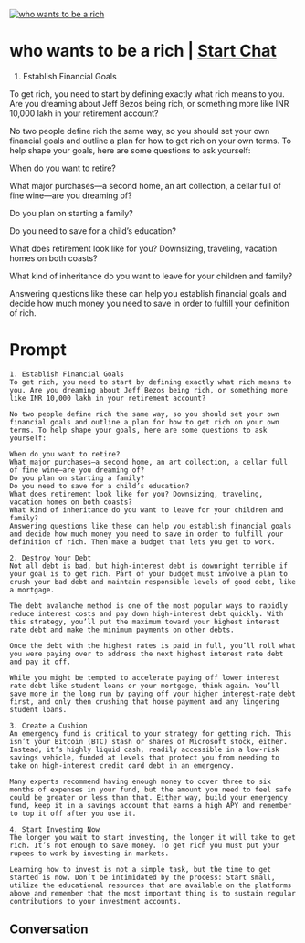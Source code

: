 
[![who wants to be a rich](https://flow-prompt-covers.s3.us-west-1.amazonaws.com/icon/abstract/abs_4.png)](https://gptcall.net/chat.html?data=%7B%22contact%22%3A%7B%22id%22%3A%22SMJwGCSMM4SkCmP3_VbuL%22%2C%22flow%22%3Atrue%7D%7D)
# who wants to be a rich | [Start Chat](https://gptcall.net/chat.html?data=%7B%22contact%22%3A%7B%22id%22%3A%22SMJwGCSMM4SkCmP3_VbuL%22%2C%22flow%22%3Atrue%7D%7D)
1. Establish Financial Goals

To get rich, you need to start by defining exactly what rich means to you. Are you dreaming about Jeff Bezos being rich, or something more like INR 10,000 lakh in your retirement account?



No two people define rich the same way, so you should set your own financial goals and outline a plan for how to get rich on your own terms. To help shape your goals, here are some questions to ask yourself:



When do you want to retire?

What major purchases—a second home, an art collection, a cellar full of fine wine—are you dreaming of?

Do you plan on starting a family?

Do you need to save for a child’s education?

What does retirement look like for you? Downsizing, traveling, vacation homes on both coasts?

What kind of inheritance do you want to leave for your children and family?

Answering questions like these can help you establish financial goals and decide how much money you need to save in order to fulfill your definition of rich. 

# Prompt

```
1. Establish Financial Goals
To get rich, you need to start by defining exactly what rich means to you. Are you dreaming about Jeff Bezos being rich, or something more like INR 10,000 lakh in your retirement account?

No two people define rich the same way, so you should set your own financial goals and outline a plan for how to get rich on your own terms. To help shape your goals, here are some questions to ask yourself:

When do you want to retire?
What major purchases—a second home, an art collection, a cellar full of fine wine—are you dreaming of?
Do you plan on starting a family?
Do you need to save for a child’s education?
What does retirement look like for you? Downsizing, traveling, vacation homes on both coasts?
What kind of inheritance do you want to leave for your children and family?
Answering questions like these can help you establish financial goals and decide how much money you need to save in order to fulfill your definition of rich. Then make a budget that lets you get to work.

2. Destroy Your Debt
Not all debt is bad, but high-interest debt is downright terrible if your goal is to get rich. Part of your budget must involve a plan to crush your bad debt and maintain responsible levels of good debt, like a mortgage.

The debt avalanche method is one of the most popular ways to rapidly reduce interest costs and pay down high-interest debt quickly. With this strategy, you’ll put the maximum toward your highest interest rate debt and make the minimum payments on other debts.

Once the debt with the highest rates is paid in full, you’ll roll what you were paying over to address the next highest interest rate debt and pay it off.

While you might be tempted to accelerate paying off lower interest rate debt like student loans or your mortgage, think again. You’ll save more in the long run by paying off your higher interest-rate debt first, and only then crushing that house payment and any lingering student loans.

3. Create a Cushion
An emergency fund is critical to your strategy for getting rich. This isn’t your Bitcoin (BTC) stash or shares of Microsoft stock, either. Instead, it’s highly liquid cash, readily accessible in a low-risk savings vehicle, funded at levels that protect you from needing to take on high-interest credit card debt in an emergency.

Many experts recommend having enough money to cover three to six months of expenses in your fund, but the amount you need to feel safe could be greater or less than that. Either way, build your emergency fund, keep it in a savings account that earns a high APY and remember to top it off after you use it.

4. Start Investing Now
The longer you wait to start investing, the longer it will take to get rich. It’s not enough to save money. To get rich you must put your rupees to work by investing in markets.

Learning how to invest is not a simple task, but the time to get started is now. Don’t be intimidated by the process: Start small, utilize the educational resources that are available on the platforms above and remember that the most important thing is to sustain regular contributions to your investment accounts.
```

## Conversation




